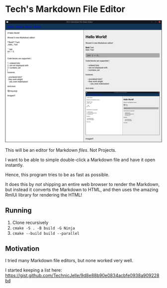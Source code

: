 # Tech's Markdown File Editor

![](.github/readme_assets/demo.png)

This will be an editor for Markdown _files_.
Not Projects.

I want to be able to simple double-click a Markdown file and have it open instantly.

Hence, this program tries to be as fast as possible.

It does this by _not_ shipping an entire web browser to render the Markdown,
but instead it converts the Markdown to HTML,
and then uses the amazing RmlUi library for rendering the HTML!

## Running

1. Clone recursively
2. `cmake -S . -B build -G Ninja`
3. `cmake --build build --parallel`

## Motivation

I tried many Markdown file editors, but none worked very well.

I started keeping a list here: https://gist.github.com/TechnicJelle/9d8e88b90e0834acbfe0938a909228bd
